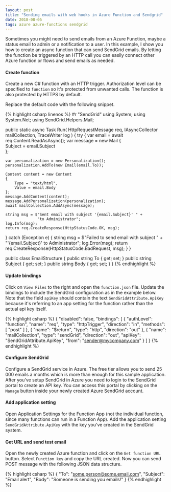 ```yaml
---
layout: post
title: "Sending emails with web hooks in Azure Function and Sendgrid"
date: 2018-08-05
tags: azure azure-functions sendgrid
---
```


<p class="intro"><span class="dropcap">S</span>ometimes you might need to send emails from an Azure Function, maybe a status email to admin or a notification to a user. In this example, I show you how to create an async function that can send SendGrid emails. By letting the function be triggered by an HTTP call you can easily connect other Azure function or flows and send emails as needed.</p>

#### Create function

Create a new C# function with an HTTP trigger. Authorization level can be specified to <code class="code">function</code> so it's protected from unwanted calls. The function is also protected by HTTPS by default.

Replace the default code with the following snippet.

{% highlight csharp linenos %}
#r "SendGrid"
using System;
using System.Net;
using SendGrid.Helpers.Mail;

public static async Task<HttpResponseMessage> Run(
  HttpRequestMessage req, 
  IAsyncCollector<Mail> mailCollection, 
  TraceWriter log
)
{
  try 
  {
    var email = await req.Content.ReadAsAsync<Email>();
    var message = new Mail
    {        
        Subject = email.Subject          
    };

    var personalization = new Personalization();
    personalization.AddTo(new Email(email.To));   

    Content content = new Content
    {
        Type = "text/html",
        Value = email.Body
    };
    message.AddContent(content);
    message.AddPersonalization(personalization);
    await mailCollection.AddAsync(message);

    string msg = $"Sent email with subject '{email.Subject}' " +
                  "to Administrator"; 
    log.Info(msg);
    return req.CreateResponse(HttpStatusCode.OK, msg);

  } 
  catch (Exception e) 
  {
    string msg = $"Failed to send email with subject " + 
                  "'{email.Subject}' to Administrator"; 
    log.Error(msg);
    return req.CreateResponse(HttpStatusCode.BadRequest, msg);
  }
}

public class EmailStructure
{
  public string To { get; set; }
  public string Subject { get; set; }
  public string Body { get; set; }
}
{% endhighlight %}

#### Update bindings

Click on <code class="code">View Files</code> to the right and open the <code class="code">function.json</code> file. Update the bindings to include the SendGrid configuration as in the example below. Note that the field <code class="code">apiKey</code> should contain the text <code class="code">SendGridAttribute.ApiKey</code> because it's referring to an app setting for the function rather than the actual api key itself.

{% highlight csharp %}
{
  "disabled": false,
  "bindings": [
    {
      "authLevel": "function",
      "name": "req",
      "type": "httpTrigger",
      "direction": "in",
      "methods": [
        "post"
      ]
    },
    {
      "name": "$return",
      "type": "http",
      "direction": "out"
    },
    {
      "name": "mailCollection",
      "type": "sendGrid",
      "direction": "out",
      "apiKey": "SendGridAttribute.ApiKey",
      "from": "sender@mycompany.com"
    }
  ]
}
{% endhighlight %}

#### Configure SendGrid

Configure a SendGrid service in Azure. The free tier allows you to send 25 000 emails a months which is more than enough for this sample application. After you've setup SendGrid in Azure you need to login to the SendGrid portal to create an API key. You can access this portal by clicking on the <code class="code">Manage</code> button inside your newly created Azure SendGrid account.

#### Add application setting

Open Application Settings for the Function App (not the individual function, since many functions can run in a Function App). Add the application setting <code class="code">SendGridAttribute.ApiKey</code> with the key you've created in the SendGrid system. 

#### Get URL and send test email

Open the newly created Azure function and click on the <code class="code">Get function URL</code> button. Select <code class="code">Function key</code> and copy the URL created. Now you can send POST message with the following JSON data structure.

{% highlight csharp %}
{
    "To": "some.person@some.email.com",
    "Subject": "Email alert",
    "Body": "Someone is sending you emails!"
}
{% endhighlight %}
